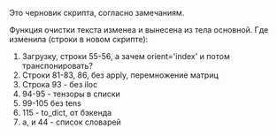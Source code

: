 Это черновик скрипта, согласно замечаниям.

Функция очистки текста изменеа и вынесена из тела основной.
Где изменила (строки в новом скрипте):

1. Загрузку, строки 55-56, а зачем orient='index' и потом транспонировать?
2. Строки 81-83, 86, без apply, перемножение матриц
3. Строка 93 - без iloc
4. 94-95 - тензоры в списки
5. 99-105 без tens
6. 115 - to_dict, от бэкенда
7. а, и 44 - список словарей
